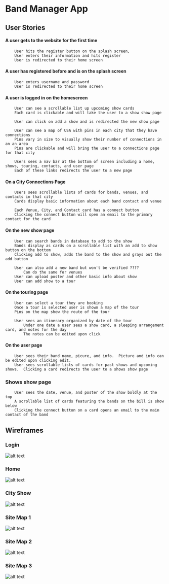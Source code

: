 # Band Manager App

## User Stories

#### A user gets to the website for the first time
```
	User hits the register button on the splash screen,
	User enters their information and hits register
	User is redirected to their home screen
```
#### A user has registered before and is on the splash screen
```
	User enters username and password
	User is redirected to their home screen
```
#### A user is logged in on the homescreen
```
	User can see a scrollable list up upcoming show cards
	Each card is clickable and will take the user to a show show page

	User can click on add a show and is redirected the new show page

	User can see a map of USA with pins in each city that they have connections
	Pins vary in size to visually show their number of connections in an an area
	Pins are clickable and will bring the user to a connections page for that city

	Users sees a nav bar at the bottom of screen including a home, shows, touring, contacts, and user page
	Each of these links redirects the user to a new page
```
#### On a City Connections Page
```
	Users sees scrollable lists of cards for bands, venues, and contacts in that city
	Cards display basic information about each band contact and venue

	Each Venue, City, and Contact card has a connect button
	Clicking the connect button will open an email to the primary contact for the card
```
#### On the new show page
```
	User can search bands in database to add to the show
	Bands display as cards on a scrollable list with an add to show button on the bottom
	Clicking add to show, adds the band to the show and grays out the add button

	User can also add a new band but won't be verified ????
		Can do the same for venues 
	User can upload poster and other basic info about show
	User can add show to a tour
```
#### On the touring page
```
	User can select a tour they are booking
	Once a tour is selected user is shown a map of the tour
	Pins on the map show the route of the tour

	User sees an itinerary organized by date of the tour
		Under one date a user sees a show card, a sleeping arrangement card, and notes for the day
		The notes can be edited upon click
```
#### On the user page
```
	User sees their band name, picure, and info.  Picture and info can be edited upon clicking edit.
	User sees scrollable lists of cards for past shows and upcoming shows.  Clicking a card redirects the user to a shows show page
```
### Shows show page
```
	User sees the date, venue, and poster of the show boldly at the top
	A scrollable list of cards featuring the bands on the bill is show below
	Clicking the connect button on a card opens an email to the main contact of the band
```

## Wireframes
### Login
![alt text](./wireframes/login.jpg "Login Wireframe")
### Home
![alt text](./wireframes/home.jpg "Home Wireframe")
### City Show
![alt text](./wireframes/city-show.jpg "city-show Wireframe")
### Site Map 1
![alt text](./wireframes/site-map-1.jpg "site-map-1 Wireframe")
### Site Map 2
![alt text](./wireframes/site-map-2.jpg "site-map-2 Wireframe")
### Site Map 3
![alt text](./wireframes/site-map-3.jpg "site-map-3 Wireframe")
























